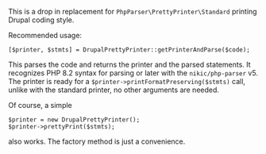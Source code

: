 This is a drop in replacement for `PhpParser\PrettyPrinter\Standard` printing
Drupal coding style.

Recommended usage:

````
[$printer, $stmts] = DrupalPrettyPrinter::getPrinterAndParse($code);
````

This parses the code and returns the printer and the parsed statements. It recognizes PHP 8.2 syntax for parsing
or later with the `nikic/php-parser` v5. The printer is ready for a `$printer->printFormatPreserving($stmts)` call,
unlike with the standard printer, no other arguments are needed.

Of course, a simple

```
$printer = new DrupalPrettyPrinter();
$printer->prettyPrint($stmts);
```

also works. The factory method is just a convenience.
